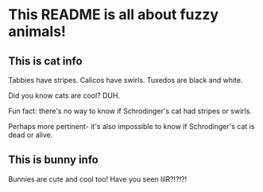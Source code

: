 # This README is all about fuzzy animals!
## This is cat info
Tabbies have stripes.
Calicos have swirls.
Tuxedos are black and white.

Did you know cats are cool? DUH.

Fun fact: there's no way to know if Schrodinger's cat had stripes or swirls.

Perhaps more pertinent- it's also impossible to know if Schrodinger's cat is dead or alive. 

## This is bunny info
Bunnies are cute and cool too! Have you seen lilR?!?!?!
